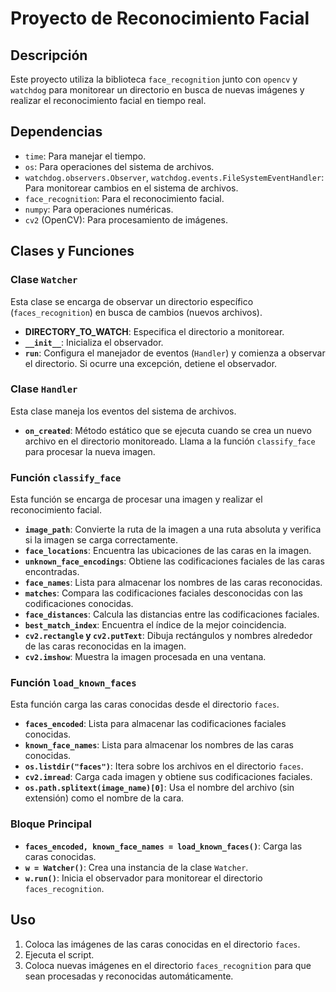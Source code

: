 # Proyecto de Reconocimiento Facial

## Descripción

Este proyecto utiliza la biblioteca `face_recognition` junto con `opencv` y `watchdog` para monitorear un directorio en busca de nuevas imágenes y realizar el reconocimiento facial en tiempo real.

## Dependencias

- `time`: Para manejar el tiempo.
- `os`: Para operaciones del sistema de archivos.
- `watchdog.observers.Observer`, `watchdog.events.FileSystemEventHandler`: Para monitorear cambios en el sistema de archivos.
- `face_recognition`: Para el reconocimiento facial.
- `numpy`: Para operaciones numéricas.
- `cv2` (OpenCV): Para procesamiento de imágenes.

## Clases y Funciones

### Clase `Watcher`

Esta clase se encarga de observar un directorio específico (`faces_recognition`) en busca de cambios (nuevos archivos).

- **DIRECTORY_TO_WATCH**: Especifica el directorio a monitorear.
- **`__init__`**: Inicializa el observador.
- **`run`**: Configura el manejador de eventos (`Handler`) y comienza a observar el directorio. Si ocurre una excepción, detiene el observador.

### Clase `Handler`

Esta clase maneja los eventos del sistema de archivos.

- **`on_created`**: Método estático que se ejecuta cuando se crea un nuevo archivo en el directorio monitoreado. Llama a la función `classify_face` para procesar la nueva imagen.

### Función `classify_face`

Esta función se encarga de procesar una imagen y realizar el reconocimiento facial.

- **`image_path`**: Convierte la ruta de la imagen a una ruta absoluta y verifica si la imagen se carga correctamente.
- **`face_locations`**: Encuentra las ubicaciones de las caras en la imagen.
- **`unknown_face_encodings`**: Obtiene las codificaciones faciales de las caras encontradas.
- **`face_names`**: Lista para almacenar los nombres de las caras reconocidas.
- **`matches`**: Compara las codificaciones faciales desconocidas con las codificaciones conocidas.
- **`face_distances`**: Calcula las distancias entre las codificaciones faciales.
- **`best_match_index`**: Encuentra el índice de la mejor coincidencia.
- **`cv2.rectangle` y `cv2.putText`**: Dibuja rectángulos y nombres alrededor de las caras reconocidas en la imagen.
- **`cv2.imshow`**: Muestra la imagen procesada en una ventana.

### Función `load_known_faces`

Esta función carga las caras conocidas desde el directorio `faces`.

- **`faces_encoded`**: Lista para almacenar las codificaciones faciales conocidas.
- **`known_face_names`**: Lista para almacenar los nombres de las caras conocidas.
- **`os.listdir("faces")`**: Itera sobre los archivos en el directorio `faces`.
- **`cv2.imread`**: Carga cada imagen y obtiene sus codificaciones faciales.
- **`os.path.splitext(image_name)[0]`**: Usa el nombre del archivo (sin extensión) como el nombre de la cara.

### Bloque Principal

- **`faces_encoded, known_face_names = load_known_faces()`**: Carga las caras conocidas.
- **`w = Watcher()`**: Crea una instancia de la clase `Watcher`.
- **`w.run()`**: Inicia el observador para monitorear el directorio `faces_recognition`.

## Uso

1. Coloca las imágenes de las caras conocidas en el directorio `faces`.
2. Ejecuta el script.
3. Coloca nuevas imágenes en el directorio `faces_recognition` para que sean procesadas y reconocidas automáticamente.
